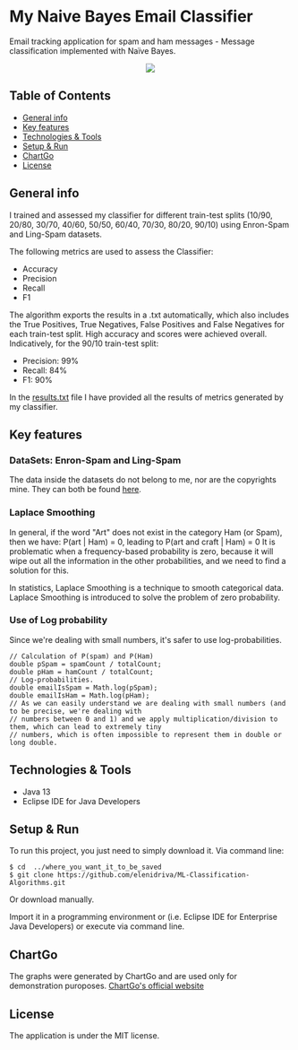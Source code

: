 # My Naive Bayes Email Classifier
Email tracking application for spam and ham messages - Message classification implemented with Naïve Bayes.

<p align="center">
  <img src="https://i.ibb.co/RCRkJRB/overall.png">
</p>

## Table of Contents
* [General info](#general-info)
* [Key features](#key-features)
* [Technologies & Tools](#technologies--tools)
* [Setup & Run](#setup--run)
* [ChartGo](#chartgo)
* [License](#license)


## General info
I trained and assessed my classifier for different train-test splits (10/90, 20/80, 30/70, 40/60, 50/50,
  60/40, 70/30, 80/20, 90/10) using Enron-Spam and Ling-Spam datasets.

The following metrics are used to assess the Classifier:
* Accuracy
* Precision
* Recall
* F1

The algorithm exports the results in a .txt automatically, which also includes the True Positives, True
Negatives, False Positives and False Negatives for each train-test split.
High accuracy and scores were achieved overall. Indicatively, for the 90/10 train-test split:
* Precision: 99%
* Recall: 84%
* F1: 90%

In the [results.txt](https://github.com/elenidriva/ML-Classification-Algorithms/blob/master/results.txt) file I have provided all the results of metrics generated by my classifier.

## Key features
### DataSets: Enron-Spam and Ling-Spam
The data inside the datasets do not belong to me, nor are the copyrights mine.
They can both be found [here](http://www2.aueb.gr/users/ion/publications.html).

### Laplace Smoothing
In general, if the word "Art" does not exist in the category Ham (or Spam), then we have:
 P(art | Ham) = 0, leading to P(art and craft  | Ham) = 0
It is problematic when a frequency-based probability is zero, because it will wipe out all the information in the other probabilities, and we need to find a solution for this.

In statistics, Laplace Smoothing is a technique to smooth categorical data. Laplace Smoothing is introduced to solve the problem of zero probability.
### Use of Log probability
Since we're dealing with small numbers, it's safer to use log-probabilities.
```
// Calculation of P(spam) and P(Ham)
double pSpam = spamCount / totalCount;
double pHam = hamCount / totalCount;
// Log-probabilities.
double emailIsSpam = Math.log(pSpam);
double emailIsHam = Math.log(pHam);
// As we can easily understand we are dealing with small numbers (and to be precise, we're dealing with
// numbers between 0 and 1) and we apply multiplication/division to them, which can lead to extremely tiny
// numbers, which is often impossible to represent them in double or long double.
```
## Technologies & Tools
* Java 13
* Eclipse IDE for Java Developers

## Setup & Run
To run this project, you just need to simply download it.
Via command line:
```
$ cd  ../where_you_want_it_to_be_saved
$ git clone https://github.com/elenidriva/ML-Classification-Algorithms.git
```
Or download manually.

Import it in a programming environment or (i.e. Eclipse IDE for Enterprise Java Developers) or execute via command line.

## ChartGo
The graphs were generated by ChartGo and are used only for demonstration puroposes.
[ChartGo's official website](https://www.chartgo.com/)

## License
 The application is under the MIT license.
